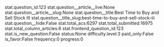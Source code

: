 stat.question_id:123
stat.question__article__live:None
stat.question__article__slug:None
stat.question__title:Best Time to Buy and Sell Stock III
stat.question__title_slug:best-time-to-buy-and-sell-stock-iii
stat.question__hide:False
stat.total_acs:6297
stat.total_submitted:16975
stat.total_column_articles:6
stat.frontend_question_id:123
stat.is_new_question:False
status:None
difficulty.level:3
paid_only:False
is_favor:False
frequency:0
progress:0
